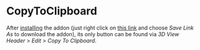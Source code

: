 # CopyToClipboard

After [installing](http://blender.stackexchange.com/q/1688/2217) the addon (just right click on [this link](https://raw.githubusercontent.com/David-Bates/CopyToClipboard---blender-addon/master/CopyToClipboard.py) and choose *Save Link As* to download the addon), its only button can be found via *3D View Header* > *Edit* > *Copy To Clipboard*. 
